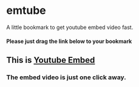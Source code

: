 # emtube
A little bookmark to get youtube embed video fast. 

#### Please just drag the link below to your bookmark
This is [Youtube Embed](http://javascript:(function(){window.location.href.replace('watch','watch_popup')})(); "Title")
---
### The embed video is just one click away. 
